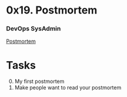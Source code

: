 # 0x19. Postmortem
### DevOps SysAdmin

[Postmortem](https://intranet.alxswe.com/projects/294)

# Tasks
0. My first postmortem
1. Make people want to read your postmortem

